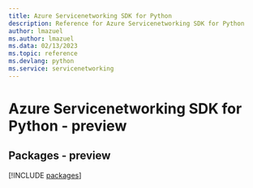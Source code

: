 ```yaml
---
title: Azure Servicenetworking SDK for Python
description: Reference for Azure Servicenetworking SDK for Python
author: lmazuel
ms.author: lmazuel
ms.data: 02/13/2023
ms.topic: reference
ms.devlang: python
ms.service: servicenetworking
---
```

# Azure Servicenetworking SDK for Python - preview
## Packages - preview
[!INCLUDE [packages](servicenetworking-index.md)]